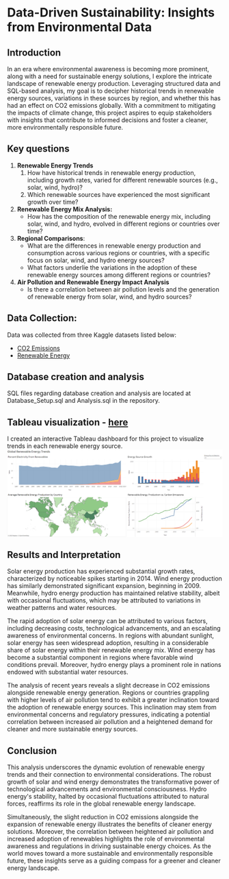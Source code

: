 # Data-Driven Sustainability: Insights from Environmental Data

## Introduction

In an era where environmental awareness is becoming more prominent, along with a need for sustainable energy solutions, I explore the intricate landscape of renewable energy production. Leveraging structured data and SQL-based analysis, my goal is to decipher historical trends in renewable energy sources, variations in these sources by region, and whether this has had an effect on CO2 emissions globally. With a commitment to mitigating the impacts of climate change, this project aspires to equip stakeholders with insights that contribute to informed decisions and foster a cleaner, more environmentally responsible future.

## Key questions

1. **Renewable Energy Trends**
    1. How have historical trends in renewable energy production, including growth rates, varied for different renewable sources (e.g., solar, wind, hydro)?
    2. Which renewable sources have experienced the most significant growth over time?
2. **Renewable Energy Mix Analysis:**
    - How has the composition of the renewable energy mix, including solar, wind, and hydro, evolved in different regions or countries over time?
3. **Regional Comparisons**:
    - What are the differences in renewable energy production and consumption across various regions or countries, with a specific focus on solar, wind, and hydro energy sources?
    - What factors underlie the variations in the adoption of these renewable energy sources among different regions or countries?
4. **Air Pollution and Renewable Energy Impact Analysis**
    - Is there a correlation between air pollution levels and the generation of renewable energy from solar, wind, and hydro sources?

## Data Collection:

Data was collected from three Kaggle datasets listed below:

- [CO2 Emissions](https://www.kaggle.com/datasets/ulrikthygepedersen/co2-emissions-by-country)
- [Renewable Energy](https://www.kaggle.com/datasets/belayethossainds/renewable-energy-world-wide-19652022?select=02+modern-renewable-energy-consumption.csv)

## Database creation and analysis
SQL files regarding database creation and analysis are located at Database_Setup.sql and Analysis.sql in the repository.

## Tableau visualization - <a href="[https://public.tableau.com/shared/SBSB4JS3X?:display_count=n&:origin=viz_share_link](https://public.tableau.com/views/RenewableEnergyProject_16994785120460/Dashboard1?:language=en-US&:display_count=n&:origin=viz_share_link)">here</a>
I created an interactive Tableau dashboard for this project to visualize trends in each renewable energy source.
<img align="center" src="Energy_Tableau.png">

## Results and Interpretation

Solar energy production has experienced substantial growth rates, characterized by noticeable spikes starting in 2014. Wind energy production has similarly demonstrated significant expansion, beginning in 2009. Meanwhile, hydro energy production has maintained relative stability, albeit with occasional fluctuations, which may be attributed to variations in weather patterns and water resources.

The rapid adoption of solar energy can be attributed to various factors, including decreasing costs, technological advancements, and an escalating awareness of environmental concerns. In regions with abundant sunlight, solar energy has seen widespread adoption, resulting in a considerable share of solar energy within their renewable energy mix. Wind energy has become a substantial component in regions where favorable wind conditions prevail. Moreover, hydro energy plays a prominent role in nations endowed with substantial water resources.

The analysis of recent years reveals a slight decrease in CO2 emissions alongside renewable energy generation. Regions or countries grappling with higher levels of air pollution tend to exhibit a greater inclination toward the adoption of renewable energy sources. This inclination may stem from environmental concerns and regulatory pressures, indicating a potential correlation between increased air pollution and a heightened demand for cleaner and more sustainable energy sources.

## Conclusion

This analysis underscores the dynamic evolution of renewable energy trends and their connection to environmental considerations. The robust growth of solar and wind energy demonstrates the transformative power of technological advancements and environmental consciousness. Hydro energy's stability, halted by occasional fluctuations attributed to natural forces, reaffirms its role in the global renewable energy landscape. 

Simultaneously, the slight reduction in CO2 emissions alongside the expansion of renewable energy illustrates the benefits of cleaner energy solutions. Moreover, the correlation between heightened air pollution and increased adoption of renewables highlights the role of environmental awareness and regulations in driving sustainable energy choices. As the world moves toward a more sustainable and environmentally responsible future, these insights serve as a guiding compass for a greener and cleaner energy landscape.







